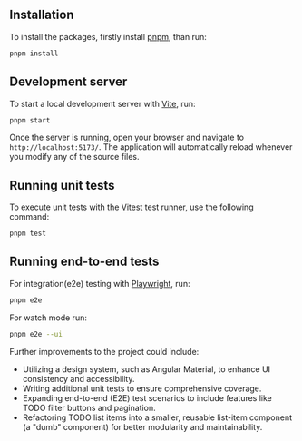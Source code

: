 ## Installation

To install the packages, firstly install [pnpm](https://pnpm.io/installation), than run:

```bash
pnpm install
```

## Development server

To start a local development server with [Vite](https://vite.dev/), run:

```bash
pnpm start
```

Once the server is running, open your browser and navigate to `http://localhost:5173/`. The application will automatically reload whenever you modify any of the source files.

## Running unit tests

To execute unit tests with the [Vitest](https://vitest.dev/) test runner, use the following command:

```bash
pnpm test
```

## Running end-to-end tests

For integration(e2e) testing with [Playwright](https://playwright.dev/), run:

```bash
pnpm e2e
```
For watch mode run:

```bash
pnpm e2e --ui
```

Further improvements to the project could include:

- Utilizing a design system, such as Angular Material, to enhance UI consistency and accessibility.
- Writing additional unit tests to ensure comprehensive coverage.
- Expanding end-to-end (E2E) test scenarios to include features like TODO filter buttons and pagination.
- Refactoring TODO list items into a smaller, reusable list-item component (a "dumb" component) for better modularity and maintainability.
